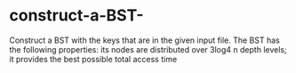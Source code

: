 # construct-a-BST-
Construct a BST with the keys that are in the given input file. The BST has the following properties:  its nodes are distributed over 3log4 n depth levels;  it provides the best possible total access time 
